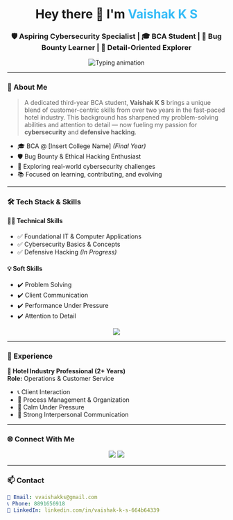 <h1 align="center">Hey there 👋 I'm <span style="color:#36BCF7;">Vaishak K S</span></h1>

<h3 align="center">🛡️ Aspiring Cybersecurity Specialist | 🎓 BCA Student | 🧩 Bug Bounty Learner | 🎯 Detail-Oriented Explorer</h3>

<p align="center">
  <img src="https://readme-typing-svg.herokuapp.com?center=true&vCenter=true&color=36BCF7&size=24&duration=3000&pause=1000&lines=🧠+Cybersecurity+Focused;🎓+BCA+Final+Year+Student;🔍+Bug+Bounty+Learner;🎯+Driven+and+Detail-Oriented;🌐+Exploring+Digital+Security" alt="Typing animation" />
</p>

---

### 👤 About Me

> A dedicated third-year BCA student, **Vaishak K S** brings a unique blend of customer-centric skills from over two years in the fast-paced hotel industry. This background has sharpened my problem-solving abilities and attention to detail — now fueling my passion for **cybersecurity** and **defensive hacking**.

- 🎓 BCA @ [Insert College Name] *(Final Year)*
- 🛡️ Bug Bounty & Ethical Hacking Enthusiast
- 📌 Exploring real-world cybersecurity challenges
- 📚 Focused on learning, contributing, and evolving

---

### 🛠️ Tech Stack & Skills

#### 👨‍💻 Technical Skills
- ✅ Foundational IT & Computer Applications  
- ✅ Cybersecurity Basics & Concepts  
- ✅ Defensive Hacking *(In Progress)*  

#### 💡 Soft Skills
- ✔️ Problem Solving  
- ✔️ Client Communication  
- ✔️ Performance Under Pressure  
- ✔️ Attention to Detail  

<p align="center">
  <img src="https://skillicons.dev/icons?i=html,css,js,python,git&theme=dark" />
</p>

---

### 💼 Experience

**🏨 Hotel Industry Professional (2+ Years)**  
**Role:** Operations & Customer Service  
- 📞 Client Interaction  
- 🎯 Process Management & Organization  
- 🧘 Calm Under Pressure  
- 💬 Strong Interpersonal Communication

---

### 🌐 Connect With Me

<p align="center">
  <a href="mailto:vvaishakks@gmail.com"><img src="https://img.shields.io/badge/Email-vvaishakks@gmail.com-EA4335?style=for-the-badge&logo=gmail&logoColor=white" /></a>
  <a href="https://linkedin.com/in/vaishak-k-s-664b64339"><img src="https://img.shields.io/badge/LinkedIn-0A66C2?style=for-the-badge&logo=linkedin&logoColor=white" /></a>
</p>

---

### 📫 Contact

```yaml
📧 Email: vvaishakks@gmail.com  
📞 Phone: 8891656918  
🔗 LinkedIn: linkedin.com/in/vaishak-k-s-664b64339
